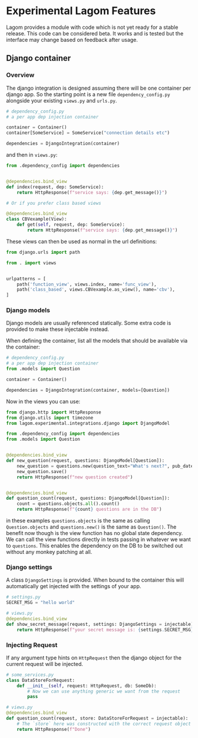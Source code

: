 # Experimental Lagom Features
Lagom provides a module with code which is not yet ready for a stable release.
This code can be considered beta. It works and is tested but the interface
may change based on feedback after usage. 

## Django container
### Overview
The django integration is designed assuming there will be one container per
django app. So the starting point is a new file `dependency_config.py` alongside
your existing `views.py` and `urls.py`.

```python
# dependency_config.py
# a per app dep injection container

container = Container()
container[SomeService] = SomeService("connection details etc")

dependencies = DjangoIntegration(container)
```

and then in `views.py`:

```python
from .dependency_config import dependencies


@dependencies.bind_view
def index(request, dep: SomeService):
    return HttpResponse(f"service says: {dep.get_message()}")

# Or if you prefer class based views

@dependencies.bind_view
class CBVexample(View):
    def get(self, request, dep: SomeService):
        return HttpResponse(f"service says: {dep.get_message()}")
```

These views can then be used as normal in the url definitions:

```python
from django.urls import path

from . import views


urlpatterns = [
    path('function_view', views.index, name='func_view'),
    path('class_based', views.CBVexample.as_view(), name='cbv'),
]
```

### Django models
Django models are usually referenced statically. Some extra code is provided to
make these injectable instead.

When defining the container, list all the models that should be available via the container:

```python
# dependency_config.py
# a per app dep injection container
from .models import Question

container = Container()

dependencies = DjangoIntegration(container, models=[Question])
```

Now in the views you can use:

```python
from django.http import HttpResponse
from django.utils import timezone
from lagom.experimental.integrations.django import DjangoModel

from .dependency_config import dependencies
from .models import Question


@dependencies.bind_view
def new_question(request, questions: DjangoModel[Question]):
    new_question = questions.new(question_text="What's next?", pub_date=timezone.now())
    new_question.save()
    return HttpResponse(f"new question created")


@dependencies.bind_view
def question_count(request, questions: DjangoModel[Question]):
    count = questions.objects.all().count()
    return HttpResponse(f"{count} questions are in the DB")
```

in these examples `questions.objects` is the same as calling `Question.objects`
and `questions.new()` is the same as `Question()`. The benefit now though is the
view function has no global state dependency. We can call the view functions directly 
in tests passing in whatever we want to `questions`. This enables the dependency on 
the DB to be switched out without any monkey patching at all.

### Django settings
A class `DjangoSettings` is provided. When bound to the container
this will automatically get injected with the settings of your app.

```python
# settings.py
SECRET_MSG = "hello world"

# views.py
@dependencies.bind_view
def show_secret_message(request, settings: DjangoSettings = injectable):
    return HttpResponse(f"your secret message is: {settings.SECRET_MSG}")
```

### Injecting Request
If any argument type hints on `HttpRequest` then the django
object for the current request will be injected.

```python
# some_services.py
class DataStoreForRequest:
    def __init__(self, request: HttpRequest, db: SomeDb):
        # Now we can use anything generic we want from the request
        pass

# views.py
@dependencies.bind_view
def question_count(request, store: DataStoreForRequest = injectable):
    # The `store` here was constructed with the correct request object
    return HttpResponse(f"Done")
```